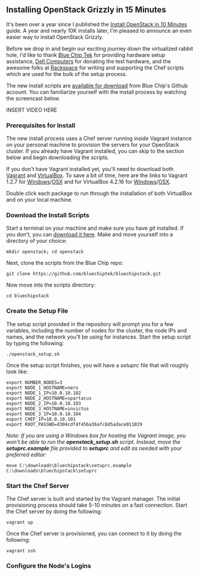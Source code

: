 ## Installing OpenStack Grizzly in 15 Minutes
It's been over a year since I published the [Install OpenStack in 10 Minutes](http://www.stackgeek.com/guides/gettingstarted.html) guide.  A year and nearly 10K installs later, I'm pleased to announce an even easier way to install OpenStack Grizzly.

Before we drop in and begin our exciting journey down the virtualized rabbit hole, I'd like to thank [Blue Chip Tek](http://bluechiptek.com) for providing hardware setup assistance, [Dell Computers](http://dell.com/) for donating the test hardware, and the awesome folks at [Rackspace](http://rackspace.com/) for writing and supporting the Chef scripts which are used for the bulk of the setup process.

The new install scripts are [available for download](https://github.com/bluechiptek/bluechipstack) from Blue Chip's Github account.  You can familiarize yourself with the install process by watching the screencast below.

INSERT VIDEO HERE

### Prerequisites for Install
The new install process uses a Chef server running inside Vagrant instance on your personal machine to provision the servers for your OpenStack cluster.  If you already have Vagrant installed, you can skip to the section below and begin downloading the scripts.

If you don't have Vagrant installed yet, you'll need to download both [Vagrant](http://downloads.vagrantup.com/) and [VirtualBox](https://www.virtualbox.org/wiki/Downloads). To save a bit of time, here are the links to Vagrant 1.2.7 for [Windows](http://files.vagrantup.com/packages/7ec0ee1d00a916f80b109a298bab08e391945243/Vagrant_1.2.7.msi)/[OSX](http://files.vagrantup.com/packages/7ec0ee1d00a916f80b109a298bab08e391945243/Vagrant-1.2.7.dmg) and  for VirtualBox 4.2.16 for [Windows](http://download.virtualbox.org/virtualbox/4.2.16/VirtualBox-4.2.16-86992-Win.exe)/[OSX](http://download.virtualbox.org/virtualbox/4.2.16/VirtualBox-4.2.16-86992-OSX.dmg).

Double click each package to run through the installation of both VirtualBox and on your local machine.

### Download the Install Scripts
Start a terminal on your machine and make sure you have *git* installed.  If you don't, you can [download it here](http://git-scm.com/downloads).  Make and move yourself into a directory of your choice:

    mkdir openstack; cd openstack
    
Next, clone the scripts from the Blue Chip repo:

    git clone https://github.com/bluechiptek/bluechipstack.git
    
Now move into the scripts directory:

    cd bluechipstack
    
### Create the Setup File
The setup script provided in the repository will prompt you for a few variables, including the number of nodes for the cluster, the node IPs and names, and the network you'll be using for instances.  Start the setup script by typing the following:

    ./openstack_setup.sh
    
Once the setup script finishes, you will have a *setuprc* file that will roughly look like:

    export NUMBER_NODES=3
    export NODE_1_HOSTNAME=nero
    export NODE_1_IP=10.0.10.102
    export NODE_2_HOSTNAME=spartacus
    export NODE_2_IP=10.0.10.103
    export NODE_3_HOSTNAME=invictus
    export NODE_3_IP=10.0.10.104
    export CHEF_IP=10.0.10.101
    export ROOT_PASSWD=d304cdf4f456a36afc8d5adace011029
    
*Note: If you are using a Windows box for hosting the Vagrant image, you won't be able to run the **openstack_setup.sh** script.  Instead, move the **setuprc.example** file provided to **setuprc** and edit as needed with your preferred editor:*

    move C:\downloads\bluechipstack\setuprc.example C:\downloads\bluechipstack\setuprc
  
### Start the Chef Server
The Chef server is built and started by the Vagrant manager.  The initial provisioning process should take 5-10 minutes on a fast connection.  Start the Chef server by doing the following:

    vagrant up
    
Once the Chef server is provisioned, you can connect to it by doing the following:

    vagrant ssh
    
### Configure the Node's Logins

    


